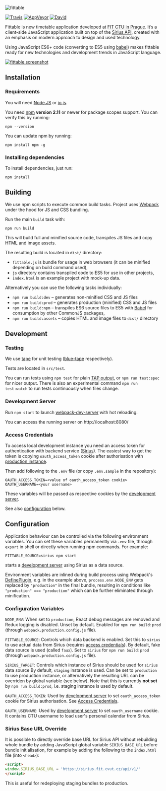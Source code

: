![fittable](http://i.imgur.com/tJuZ7l3.png)

[![Travis](https://img.shields.io/travis/cvut/fittable/master.svg?style=flat-square)](https://travis-ci.org/cvut/fittable)
[![AppVeyor](https://img.shields.io/appveyor/ci/cvut/fittable.svg?style=flat-square)](https://ci.appveyor.com/project/cvut/fittable)
[![David](https://img.shields.io/david/cvut/fittable.svg?style=flat-square)](https://david-dm.org/cvut/fittable)

Fittable is new timetable application developed at [FIT CTU in Prague](http://fit.cvut.cz).
It’s a client-side JavaScript application built on top of the [Sirius API](https://github.com/cvut/sirius), created with an emphasis on modern approach to design and used technology.

Using JavaScript ES6+ code (converting to ES5 using [babel](https://github.com/babel/babel)) makes fittable ready for new technologies and development trends in JavaScript language.

[![fittable screenshot](http://i.imgur.com/CTv21ks.png)](http://i.imgur.com/CTv21ks.png)

## Installation

### Requirements

You will need [Node.JS](http://www.nodejs.org) or [io.js](https://iojs.org/).

You need [npm](http://www.npmjs.com) **version 2.11** or newer for package scopes support. You can verify this by running:

```
npm --version
```

You can update npm by running:

```
npm install npm -g
```

### Installing dependencies

To install dependencies, just run:

```
npm install
```

## Building

We use npm scripts to execute common build tasks. Project uses [Webpack](https://webpack.github.io/) under the hood for JS and CSS bundling.

Run the main `build` task with:

```
npm run build
```

This will build full and minified source code, transpiles JS files and copy HTML and image assets.

The resulting build is located in `dist/` directory:

- `fittable.js` is bundle for usage in web browsers (it can be minified depending on build command used),
- `js` directory contains transpiled code to ES5 for use in other projects,
- `index.html` is an example project with mock-up data.

Alternatively you can use the following tasks individually:

- `npm run build:dev` – generates non-minified CSS and JS files
- `npm run build:prod` – generates production (minified) CSS and JS files
- `npm run build:npm` – transpiles ES6 source files to ES5 with [Babel](https://babeljs.io/) for consumption by other CommonJS packages,
- `npm run build:assets` – copies HTML and image files to `dist/` directory

## Development

### Testing

We use [tape](https://github.com/substack/tape) for unit testing ([blue-tape](https://github.com/spion/blue-tape) respectively).

Tests are located in `src/test`.

You can run tests using `npm test` for plain [TAP output](https://testanything.org/), or `npm run test:spec` for nicer output. There is also an experimental command `npm run test:watch` to run tests continuously when files change.

### Development Server

Run `npm start` to launch [webpack-dev-server](https://webpack.github.io/docs/webpack-dev-server.html) with hot reloading.

You can access the running server on http://localhost:8080/

### Access Credentials

To access local development instance you need an access token for authentication with backend service ([Sirius](https://github.com/cvut/sirius)). The easiest way to get the token is copying `oauth_access_token` cookie after authorisation with [production instance](https://sirius.fit.cvut.cz/fittable-dev/).

Then add following to the `.env` file (or copy `.env.sample` in the repository):

```
OAUTH_ACCESS_TOKEN=<value of oauth_access_token cookie>
OAUTH_USERNAME=<your username>
```

These variables will be passed as respective cookies by the [development server](#development-server).

See also [configuration](#configuration) below.

## Configuration

Application behaviour can be controlled via the following environment variables. You can set these variables permanently via `.env` file, through `export` in shell or directly when running npm commands. For example:

```
FITTABLE_SOURCE=sirius npm start
```

starts a [development server](#development-server) using Sirius as a data source.

Environment variables are inlined during build process using Webpack's [DefinePlugin](https://github.com/webpack/docs/wiki/list-of-plugins#defineplugin), e.g. in the example above, `process.env.NODE_ENV` gets replaced by `"production"` in the final bundle, resulting in conditions like `"production" === "production"` which can be further eliminated through minification.

### Configuration Variables

`NODE_ENV`: When set to `production`, React debug messages are removed and Redux logging is disabled.
Unset by default. Enabled for `npm run build:prod` (through `webpack.production.config.js` file).

`FITTABLE_SOURCE`: Controls which data backend is enabled. Set this to `sirius` to use actual data from Sirius (requires [access credentials](#access-credentials)).
By default, fake data source is used (called `faux`). Set to `sirius` for `npm run build:prod` (through `webpack.production.config.js` file).

`SIRIUS_TARGET`: Controls which instance of Sirius should be used for `sirius` data source
By default, `staging` instance is used. Can be set to `production` to use production instance, or alternatively the resulting URL can be overriden by global variable (see below). Note that this is currently **not set** by `npm run build:prod`, i.e. staging instance is used by default.

`OAUTH_ACCESS_TOKEN`: Used by [development server](#development-server) to set `oauth_access_token` cookie for Sirius authorisation. See [Access Credentials](#access-credentials).

`OAUTH_USERNAME`: Used by [development server](#development-server) to set `oauth_username` cookie. It contains CTU username to load user's personal calendar from Sirius.

### Sirius Base URL Override

It is possible to directly override base URL for Sirius API without rebuilding whole bundle by adding JavaScript global variable `SIRIUS_BASE_URL` before bundle initialisation, for example by adding the following to the `index.html` file (into `<head>`):

```html
<script>
window.SIRIUS_BASE_URL = 'https://sirius.fit.cvut.cz/api/v1/'
</script>
```

This is useful for redeploying staging bundles to production.
